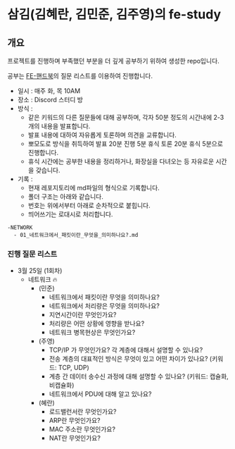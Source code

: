 # 삼김(김혜란, 김민준, 김주영)의 fe-study

## 개요
프로젝트를 진행하며 부족했던 부분을 더 깊게 공부하기 위하여 생성한 repo입니다.

공부는 [FE-핸드북](https://github.com/junh0328/prepare_frontend_interview?tab=readme-ov-file)의 질문 리스트를 이용하여 진행합니다.

- 일시 : 매주 화, 목 10AM
- 장소 : Discord 스터디 방
- 방식 :
  - 같은 키워드의 다른 질문들에 대해 공부하며, 각자 50분 정도의 시간내에 2-3개의 내용을 발표합니다.
  - 발표 내용에 대하여 자유롭게 토론하며 의견을 교류합니다.
  - 뽀모도로 방식을 취득하여 발표 20분 진행 5분 휴식 토론 20분 휴식 5분으로 진행합니다.
  - 휴식 시간에는 공부한 내용을 정리하거나, 화장실을 다녀오는 등 자유로운 시간을 갖습니다.
- 기록 :
  - 현재 레포지토리에 md파일의 형식으로 기록합니다.
  - 폴더 구조는 아래와 같습니다.
  - 번호는 위에서부터 아래로 순차적으로 붙힙니다.
  - 띄어쓰기는 로대시로 처리합니다.
```
-NETWORK
  - 01_네트워크에서_패킷이란_무엇을_의미하나요?.md
```

### 진행 질문 리스트

- 3월 25일 (1회차)
  - 네트워크 🔥
    - (민준)
      - 네트워크에서 패킷이란 무엇을 의미하나요? 
      - 네트워크에서 처리량은 무엇을 의미하나요?
      - 지연시간이란 무엇인가요?
      - 처리량은 어떤 상황에 영향을 받나요?
      - 네트워크 병목현상은 무엇인가요?
    - (주영)
      - TCP/IP 가 무엇인가요? 각 계층에 대해서 설명할 수 있나요?
      - 전송 계층의 대표적인 방식은 무엇이 있고 어떤 차이가 있나요? (키워드: TCP, UDP)
      - 계층 간 데이터 송수신 과정에 대해 설명할 수 있나요? (키워드: 캡슐화, 비캡슐화)
      - 네트워크에서 PDU에 대해 알고 있나요?
    - (혜란)
      - 로드밸런서란 무엇인가요?
      - ARP란 무엇인가요?
      - MAC 주소란 무엇인가요?
      - NAT란 무엇인가요?
     
